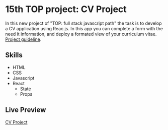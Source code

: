 # 15th TOP project: CV Project
In this new project of "TOP: full stack javascript path" the task is to develop a CV application using Reac.js. In this app you can complete a form with the need it information, and deploy a formated view of your curriculum vitae. [Project guideline](https://www.theodinproject.com/lessons/node-path-javascript-cv-application).

## Skills
- HTML
- CSS
- Javascript
- React
    - State
    - Props

## Live Preview
[CV Project](https://jorgelg3.github.io/cv-app/build)
